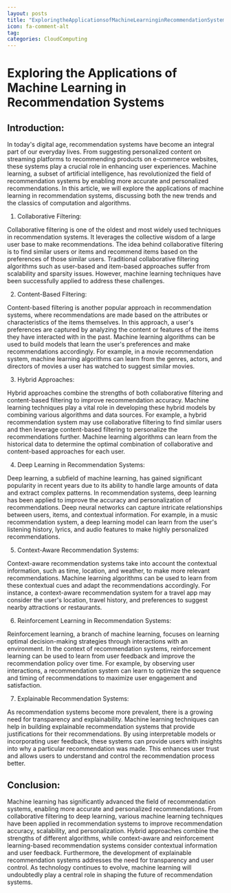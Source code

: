 ```yaml
---
layout: posts
title: "ExploringtheApplicationsofMachineLearninginRecommendationSystems"
icon: fa-comment-alt
tag:      
categories: CloudComputing
---
```



# Exploring the Applications of Machine Learning in Recommendation Systems

## Introduction:

In today's digital age, recommendation systems have become an integral part of our everyday lives. From suggesting personalized content on streaming platforms to recommending products on e-commerce websites, these systems play a crucial role in enhancing user experiences. Machine learning, a subset of artificial intelligence, has revolutionized the field of recommendation systems by enabling more accurate and personalized recommendations. In this article, we will explore the applications of machine learning in recommendation systems, discussing both the new trends and the classics of computation and algorithms.

1. Collaborative Filtering:

Collaborative filtering is one of the oldest and most widely used techniques in recommendation systems. It leverages the collective wisdom of a large user base to make recommendations. The idea behind collaborative filtering is to find similar users or items and recommend items based on the preferences of those similar users. Traditional collaborative filtering algorithms such as user-based and item-based approaches suffer from scalability and sparsity issues. However, machine learning techniques have been successfully applied to address these challenges.

2. Content-Based Filtering:

Content-based filtering is another popular approach in recommendation systems, where recommendations are made based on the attributes or characteristics of the items themselves. In this approach, a user's preferences are captured by analyzing the content or features of the items they have interacted with in the past. Machine learning algorithms can be used to build models that learn the user's preferences and make recommendations accordingly. For example, in a movie recommendation system, machine learning algorithms can learn from the genres, actors, and directors of movies a user has watched to suggest similar movies.

3. Hybrid Approaches:

Hybrid approaches combine the strengths of both collaborative filtering and content-based filtering to improve recommendation accuracy. Machine learning techniques play a vital role in developing these hybrid models by combining various algorithms and data sources. For example, a hybrid recommendation system may use collaborative filtering to find similar users and then leverage content-based filtering to personalize the recommendations further. Machine learning algorithms can learn from the historical data to determine the optimal combination of collaborative and content-based approaches for each user.

4. Deep Learning in Recommendation Systems:

Deep learning, a subfield of machine learning, has gained significant popularity in recent years due to its ability to handle large amounts of data and extract complex patterns. In recommendation systems, deep learning has been applied to improve the accuracy and personalization of recommendations. Deep neural networks can capture intricate relationships between users, items, and contextual information. For example, in a music recommendation system, a deep learning model can learn from the user's listening history, lyrics, and audio features to make highly personalized recommendations.

5. Context-Aware Recommendation Systems:

Context-aware recommendation systems take into account the contextual information, such as time, location, and weather, to make more relevant recommendations. Machine learning algorithms can be used to learn from these contextual cues and adapt the recommendations accordingly. For instance, a context-aware recommendation system for a travel app may consider the user's location, travel history, and preferences to suggest nearby attractions or restaurants.

6. Reinforcement Learning in Recommendation Systems:

Reinforcement learning, a branch of machine learning, focuses on learning optimal decision-making strategies through interactions with an environment. In the context of recommendation systems, reinforcement learning can be used to learn from user feedback and improve the recommendation policy over time. For example, by observing user interactions, a recommendation system can learn to optimize the sequence and timing of recommendations to maximize user engagement and satisfaction.

7. Explainable Recommendation Systems:

As recommendation systems become more prevalent, there is a growing need for transparency and explainability. Machine learning techniques can help in building explainable recommendation systems that provide justifications for their recommendations. By using interpretable models or incorporating user feedback, these systems can provide users with insights into why a particular recommendation was made. This enhances user trust and allows users to understand and control the recommendation process better.

## Conclusion:

Machine learning has significantly advanced the field of recommendation systems, enabling more accurate and personalized recommendations. From collaborative filtering to deep learning, various machine learning techniques have been applied in recommendation systems to improve recommendation accuracy, scalability, and personalization. Hybrid approaches combine the strengths of different algorithms, while context-aware and reinforcement learning-based recommendation systems consider contextual information and user feedback. Furthermore, the development of explainable recommendation systems addresses the need for transparency and user control. As technology continues to evolve, machine learning will undoubtedly play a central role in shaping the future of recommendation systems.
